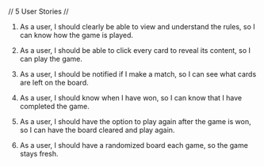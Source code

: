 // 5 User Stories //

1. As a user, I should clearly be able to view and understand the rules, so I can know how the game is played.

2. As a user, I should be able to click every card to reveal its content, so I can play the game.

3. As a user, I should be notified if I make a match, so I can see what cards are left on the board.

4. As a user, I should know when I have won, so I can know that I have completed the game.

5. As a user, I should have the option to play again after the game is won, so I can have the board cleared and play again.

6. As a user, I should have a randomized board each game, so the game stays fresh.
